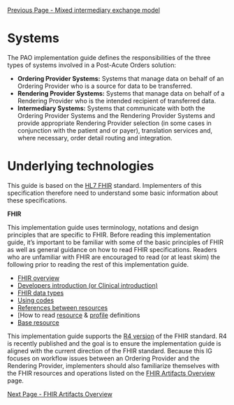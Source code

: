 [Previous Page - Mixed intermediary exchange model](mixed_intermediary_exchange_model.html)

# Systems
The PAO implementation guide defines the responsibilities of the three types of systems involved in a Post-Acute Orders solution:
* **Ordering Provider Systems:**  Systems that manage data on behalf of an Ordering Provider who is a source for data to be transferred.
* **Rendering Provider Systems:**  Systems that manage data on behalf of a Rendering Provider who is the intended recipient of transferred data.
* **Intermediary Systems:** Systems that communicate with both the Ordering Provider Systems and the Rendering Provider Systems and provide appropriate Rendering Provider selection (in some cases in conjunction with the patient and or payer), translation services and, where necessary, order detail routing and integration.

# Underlying technologies
This guide is based on the [HL7 FHIR](http://www.hl7.org/implement/standards/product_brief.cfm?product_id=491) standard. Implementers of this specification therefore need to understand some basic information about these specifications.

**FHIR**

This implementation guide uses terminology, notations and design principles that are specific to FHIR. Before reading this implementation guide, it’s important to be familiar with some of the basic principles of FHIR as well as general guidance on how to read FHIR specifications. Readers who are unfamiliar with FHIR are encouraged to read (or at least skim) the following prior to reading the rest of this implementation guide.

* 	[FHIR overview](http://www.hl7.org/fhir/overview.html)
* 	[Developers introduction (or Clinical introduction)](http://www.hl7.org/fhir/overview-dev.html)
* 	[FHIR data types](http://www.hl7.org/fhir/datatypes.html)
* 	[Using codes](http://www.hl7.org/fhir/codesystem.html)
* 	[References between resources](http://www.hl7.org/fhir/references.html)
* 	[How to read [resource](http://www.hl7.org/fhir/resourcelist.html) & [profile](http://www.hl7.org/fhir/profiling.html) definitions
* 	[Base resource](http://www.hl7.org/fhir/STU3/resource.html)

This implementation guide supports the [R4 version](http://hl7.org/fhir/) of the FHIR standard. R4 is recently published and the goal is to ensure the implementation guide is aligned with the current direction of the FHIR standard.
Because this IG focuses on workflow issues between an Ordering Provider and the Rendering Provider, implementers should also familiarize themselves with the FHIR resources and operations listed on the [FHIR Artifacts Overview](http://build.fhir.org/ig/HL7/dme-orders/fhir_artifacts_overview.html) page.

[Next Page - FHIR Artifacts Overview](fhir_artifacts_overview.html)